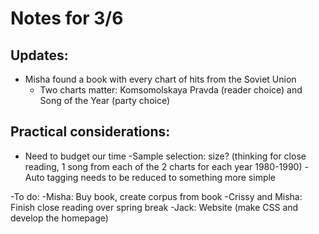 # Notes for 3/6

## Updates:
- Misha found a book with every chart of hits from the Soviet Union
   - Two charts matter: Komsomolskaya Pravda (reader choice) and Song of the Year (party choice)

## Practical considerations:

- Need to budget our time
   -Sample selection: size? (thinking for close reading, 1 song from each of the 2 charts for each year 1980-1990)
   -Auto tagging needs to be reduced to something more simple

-To do:
   -Misha: Buy book, create corpus from book
   -Crissy and Misha: Finish close reading over spring break
   -Jack: Website (make CSS and develop the homepage)
